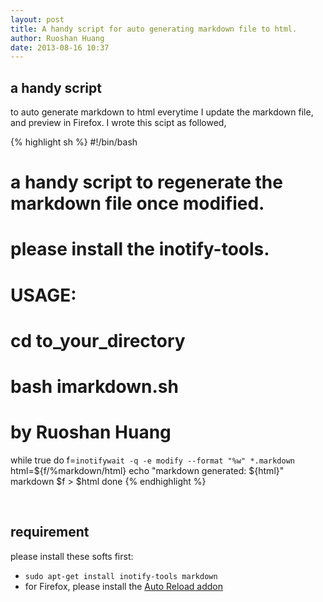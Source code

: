 ```yaml
---
layout: post
title: A handy script for auto generating markdown file to html.
author: Ruoshan Huang
date: 2013-08-16 10:37
---
```

## a handy script
to auto generate markdown to html everytime I update the markdown file,
and preview in Firefox. I wrote this scipt as followed,

{% highlight sh %}
#!/bin/bash
# a handy script to regenerate the markdown file once modified.
# please install the inotify-tools.
# USAGE:
#   cd to_your_directory
#   bash imarkdown.sh
#
# by Ruoshan Huang

while true
do
    f=`inotifywait -q -e modify --format "%w" *.markdown`
    html=${f/%markdown/html}
    echo "markdown generated: ${html}"
    markdown $f > $html
done
{% endhighlight %}

<br/>

## requirement
please install these softs first:
- `sudo apt-get install inotify-tools markdown`
- for Firefox, please install the [Auto Reload addon](https://addons.mozilla.org/en-US/firefox/addon/auto-reload/)
